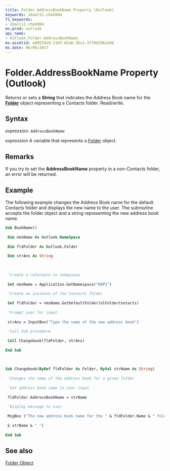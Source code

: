 ```yaml
---
title: Folder.AddressBookName Property (Outlook)
keywords: vbaol11.chm2004
f1_keywords:
- vbaol11.chm2004
ms.prod: outlook
api_name:
- Outlook.Folder.AddressBookName
ms.assetid: e80535e9-216f-03a6-36a1-3776b5862e96
ms.date: 06/08/2017
---
```



# Folder.AddressBookName Property (Outlook)

Returns or sets a  **String** that indicates the Address Book name for the **[Folder](Outlook.Folder.md)** object representing a Contacts folder. Read/write.


## Syntax

 _expression_. `AddressBookName`

 _expression_ A variable that represents a [Folder](./Outlook.Folder.md) object.


## Remarks

If you try to set the  **AddressBookName** property in a non-Contacts folder, an error will be returned.


## Example

The following example changes the Address Book name for the default Contacts folder and displays the new name to the user. The subroutine accepts the folder object and a string representing the new address book name.


```vb
Sub BookName() 
 
 Dim nmsName As Outlook.NameSpace 
 
 Dim fldFolder As Outlook.Folder 
 
 Dim strAns As String 
 
 
 
 'Create a reference to namepsace 
 
 Set nmsName = Application.GetNamespace("MAPI") 
 
 'Create an instance of the Contacts folder 
 
 Set fldFolder = nmsName.GetDefaultFolder(olFolderContacts) 
 
 'Prompt user for input 
 
 strAns = InputBox("Type the name of the new address book") 
 
 'Call Sub procedure 
 
 Call Changebook(fldFolder, strAns) 
 
End Sub 
 
 
 
Sub Changebook(ByRef fldFolder As Folder, ByVal strName As String) 
 
 'Changes the name of the address book for a given folder 
 
 'Set address book name to user input 
 
 fldFolder.AddressBookName = strName 
 
 'Display message to user 
 
 MsgBox ("The new address book name for the " & fldFolder.Name & " folder is " _ 
 
 & strName & ".") 
 
End Sub
```


## See also


[Folder Object](Outlook.Folder.md)

